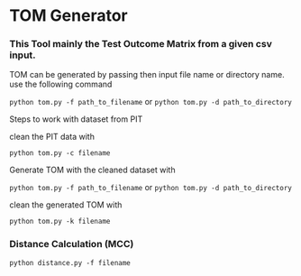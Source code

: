 # TOM Generator
### This Tool mainly the Test Outcome Matrix from a given csv input.

TOM can be generated by passing then input file name or directory name. 
use the following command

`python tom.py -f path_to_filename` 
or
`python tom.py -d path_to_directory`




Steps to work with dataset from PIT

clean the PIT data with

`python tom.py -c filename`


Generate TOM with the cleaned dataset with  

`python tom.py -f path_to_filename` 
or
`python tom.py -d path_to_directory`


clean the generated TOM with 

`python tom.py -k filename` 



### Distance Calculation (MCC)

`python distance.py -f filename` 